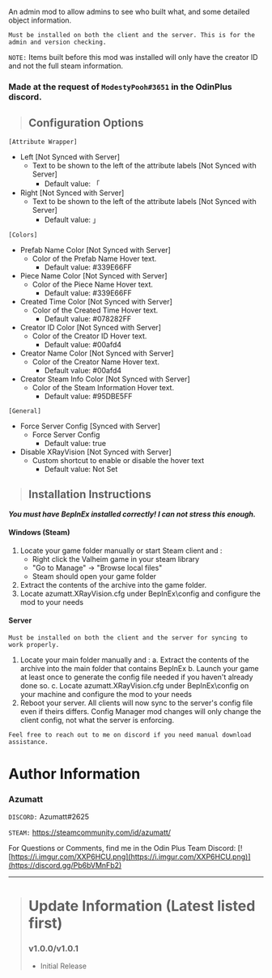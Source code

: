 ﻿An admin mod to allow admins to see who built what, and some detailed object information.


`﻿Must be installed on both the client and the server. This is for the admin and version checking.`

`NOTE:` Items built before this mod was installed will only have the creator ID and not the full steam information.

### Made at the request of `ModestyPooh#3651` in the OdinPlus discord.


> ## Configuration Options
`[Attribute Wrapper]`
* Left [Not Synced with Server]
    * Text to be shown to the left of the attribute labels [Not Synced with Server]
        * Default value: 「
* Right [Not Synced with Server]
    * Text to be shown to the left of the attribute labels [Not Synced with Server]
        * Default value: 」

`[Colors]`
* Prefab Name Color [Not Synced with Server]
    * Color of the Prefab Name Hover text.
        * Default value: #339E66FF
* Piece Name Color [Not Synced with Server]
    * Color of the Piece Name Hover text.
        * Default value: #339E66FF
* Created Time Color [Not Synced with Server]
    * Color of the Created Time Hover text.
        * Default value: #078282FF
* Creator ID Color [Not Synced with Server]
    * Color of the Creator ID Hover text.
        * Default value: #00afd4
* Creator Name Color [Not Synced with Server]
    * Color of the Creator Name Hover text.
        * Default value: #00afd4
* Creator Steam Info Color [Not Synced with Server]
    * Color of the Steam Information Hover text.
        * Default value: #95DBE5FF

`[General]`

* Force Server Config [Synced with Server]
    * Force Server Config
        * Default value: true
* Disable XRayVision [Not Synced with Server]
    * Custom shortcut to enable or disable the hover text
        * Default value: Not Set

> ## Installation Instructions
***You must have BepInEx installed correctly! I can not stress this enough.***

#### Windows (Steam)
1. Locate your game folder manually or start Steam client and :
    * Right click the Valheim game in your steam library
    * "Go to Manage" -> "Browse local files"
    * Steam should open your game folder
2. Extract the contents of the archive into the game folder.
3. Locate azumatt.XRayVision.cfg under BepInEx\config and configure the mod to your needs

#### Server

`﻿Must be installed on both the client and the server for syncing to work properly.`
1. Locate your main folder manually and :
   a. Extract the contents of the archive into the main folder that contains BepInEx
   b. Launch your game at least once to generate the config file needed if you haven't already done so.
   c. Locate azumatt.XRayVision.cfg under BepInEx\config on your machine and configure the mod to your needs
2. Reboot your server. All clients will now sync to the server's config file even if theirs differs. Config Manager mod changes will only change the client config, not what the server is enforcing.


`Feel free to reach out to me on discord if you need manual download assistance.`


# Author Information

### Azumatt

`DISCORD:` Azumatt#2625

`STEAM:` https://steamcommunity.com/id/azumatt/﻿


For Questions or Comments, find me﻿ in the Odin Plus Team Discord:
[![https://i.imgur.com/XXP6HCU.png](https://i.imgur.com/XXP6HCU.png)](https://discord.gg/Pb6bVMnFb2)

***
> # Update Information (Latest listed first)
> ### v1.0.0/v1.0.1
> - Initial Release